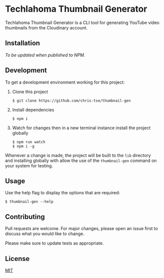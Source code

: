 # Techlahoma Thumbnail Generator

Techlahoma Thumbnail Generator is a CLI tool for generating YouTube video thumbnails from the Cloudinary account.

## Installation

_To be updated when published to NPM._

## Development

To get a development environment working for this project:

1. Clone this project

    ```
    $ git clone https://github.com/chris-tse/thumbnail-gen
    ```

2. Install dependencies

    ```
    $ npm i
    ```

3. Watch for changes then in a new terminal instance install the project globally

    ```
    $ npm run watch
    $ npm i -g
    ```

Whenever a change is made, the project will be built to the `lib` directory and installing globally with allow the use of the `thumbnail-gen` command on your system for testing.

## Usage

Use the help flag to display the options that are required:

```
$ thumbnail-gen --help
```

## Contributing

Pull requests are welcome. For major changes, please open an issue first to discuss what you would like to change.

Please make sure to update tests as appropriate.

## License

[MIT](https://choosealicense.com/licenses/mit/)
